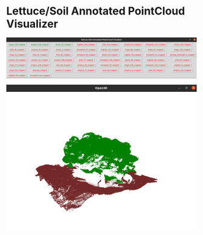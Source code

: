 # Lettuce/Soil Annotated PointCloud Visualizer

 <p align="center">
    <img src="./images/visualizer_environment.png" alt="alternate text">
 </p>

  <p align="center">
    <img src="./images/single_pointcloud_visualizer.png" alt="alternate text">
 </p>